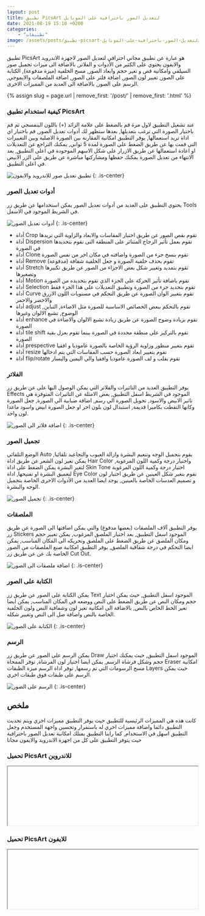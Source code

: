 ```yaml
---
layout: post
title: تطبيق PicsArt لتعديل الصور باحترافية على الموبايل
date: 2021-08-19 15:10 +0200
categories: 
    - "تطبيقات"
image: /assets/posts/تطبيق-picsart-لتعديل-الصور-باحترافية-على-الموبايل/thumbnail.webp
---
```


تطبيق PicsArt هو عبارة عن تطبيق مجاني احترافي لتعديل الصور لاجهزة الاندرويد والايفون يحتوي على الكثير من الأدوات و الفلاتر, بالاضافة الى ميزات تجميل صور السيلفي
وامكانية قص و تغير حجم وابعاد الصور, مسح الخلفية (ميزة مدفوعة), الكتابة على الصور, تغيير لون الصور, اضافة فلتر على الصور, اضافة الملصقات والايموجي, الرسم على الصور, بالاضافة الى العديد من المميزات الاخرى.

{% assign slug = page.url | remove_first: '/post/' | remove_first: '.html' %}

### كيفية استخدام تطبيق PicsArt

عند تشغيل التطبيق لاول مرة قم بالضغط على علامة الزائد (+) باللون البنفسجي ثم قم باختيار الصورة التي ترغب بتعديلها, بعدها ستظهر لك أدوات تعديل الصور, قم باختيار اي اداة تريد استعمالها, يوفر التطبيق امكانية المقارنة بين الصورة الاصلية وبين التغييرات التي قمت بها عن طريق الضغط على الصورة لمدة 5 ثواني, يمكنك التراجع عن التعديلات او اعادة استعمالها عن طريق الازرار على شكل الاسهم الموجودة في اعلى التطبيق, بعد الانتهاء من تعديل الصورة يمكنك حفظها ومشاركتها مباشرة عن طريق على الزر الابيض في اعلى التطبيق.

![تطبيق تعديل صور للاندرويد والايفون](/assets/posts/{{slug}}/intro.webp)
{: .is-center}

### أدوات تعديل الصور

يحتوي التطبيق على العديد من أدوات تعديل الصور يمكن استخدامها عن طريق زر Tools في الشريط الموجود في الاسفل.

![أدوات تعديل الصور](/assets/posts/{{slug}}/tools.webp)
{: .is-center}

- أداة Crop تقوم بقص الصور عن طريق اختيار المقاسات والابعاد والزاوية التي تريدها
- أداة Dispersion تقوم بعمل تأثير الزجاج المتناثر على المنطقة التى تقوم بتحديدها في الصورة
- أداة Clone تقوم بنسخ جزء من الصورة واضافته في مكان اخر من نفس الصورة
- أداة Remove (مدفوعة) تقوم بحذف خلفية الصورة و جعل الخلفية شفافة
- أداة Stretch تقوم بتمديد وتغيير شكل بعض الاجزاء من الصور عن طريق تكبيرها وتصغيرها
- أداة Motion تقوم باضافة تأثير الحركة على الجزء الذي تقوم بتحديده من الصورة
- أداة Selection تقوم بتحديد جزء من الصورة وتطبيق التعديلات على هذا الجزء فقط
- أداة Curve تقوم بتغيير الوان الصورة عن طريق التحكم في مستويات اللون الازرق والاخضر والاحمر
- أداة adjust تقوم بالتحكم ببعض الخصائص الاساسية للصورة مثل الاضاءة, التباين, الوضوح, تشبع الالوان وغيرها
- أداة enhance تقوم بزيادة وضوح الصورة عن طريق زيادة تشبع الالوان والاضاءة في الصورة
- أداة tile shift تقوم بالتركيز على منطقة محددة في الصورة بينما تقوم بعزل بقية الصورة 
- أداة prespective تقوم بتغيير منظور وزاوية الرؤية الخاصة بالصورة عاموديا و افقيا
- أداة resize تقوم بتغيير ابعاد الصورة حسب المقاسات التي يتم ادخالها
- أداة flip/rotate تقوم بقلب و لف الصورة عاموديا وافقيا والي اليمين واليسار

### الفلاتر

يوفر التطبيق العديد من التاثيرات والفلاتر التي يمكن الوصول اليها على عن طريق زر Effects الموجود في الشريط اسفل التطبيق, بعض الامثلة عن التاثيرات المتوفرة هي تاثير الابيض  والاسود, تحويل الصورة الي رسم, اضافة ضبابية الي الصورة, جعل الصورة وكانها التقطت بكاميرا قديمة, استبدال لون بلون اخر او جعل الصورة ابيض واسود ماعدا لون واحد.

![اضافة فلاتر الى الصور](/assets/posts/{{slug}}/fx.webp)
{: .is-center}

### تجميل الصور

الوضع التلقائي Auto يقوم بتجميل الوجه وتنعيم البشرة وازالة العيوب والتجاعيد تلقائيا, يمكن تغير لون الشعر عن طريق اداة Hair Color واختيار درجة وكمية اللون المرغوبة, لتغير البشرة يمكن الضغط على اداة Skin Tone اختيار درجة وكمية اللون المرغوبة لتغميق البشرة او تفتيحها, اداة Eye Color تقوم بتغير شكل العينين عن طريق اختيار لون و تصميم العدسات الخاصة بالعينين, يوجد ايضا العديد من الأدوات الاخرى الخاصة بتجميل الوجه والبشرة.

![تجميل الصور](/assets/posts/{{slug}}/beauty.webp)
{: .is-center}

### الملصقات

يوفر التطبيق آلاف الملصقات (بعضها مدفوع) والتي يمكن اضافتها الى الصورة عن طريق زر Stickers الموجود اسفل التطبيق, بعد اختيار الملصق المرغوب, يمكن تغيير حجم ومكان الملصق عن طريق الضغط على الملصق وتحريكه الى المكان المناسب, يمكن ايضا التحكم في درجة شفافية الملصق, يوفر التطبيق امكانية صنع الملصقات من الصور الخاصة بك عن عن طريق زر Cut Out.

![اضافة ملصقات الى الصور](/assets/posts/{{slug}}/stickers.webp)
{: .is-center}

### الكتابة على الصور

يمكن الكتابة على الصور عن طريق زر Text الموجود اسفل التطبيق, حيث يمكن اختيار حجم ومكان النص عن طريق الضغط على النص  ووضعه في المكان المناسب, يمكن ايضا تغير الخط الخاص بالنص, بالاضافة الى امكانية تغير لون وشفافية النص  ولون الخلفية الخاصة بالنص  واضافة ضل الى النص  وتغيير شكله.

![الكتابة على الصور](/assets/posts/{{slug}}/text.webp)
{: .is-center}

### الرسم

يمكن الرسم على الصور عن طريق زر Draw الموجود اسفل التطبيق, حيث يمكنك اختيار حجم وشكل فرشاة الرسم, يمكن ايضا اختيار لون الفرشاة, توفر الممحاة Eraser امكانية مسح الرسومات التي تم رسمها, توفر اداة الرسم ميزة الطبقات Layers حيث يمكن الرسم على طبقات فوق طبقات اخري.

![الرسم على الصور](/assets/posts/{{slug}}/draw.webp)
{: .is-center}

## ملخص

كانت هذه هي المميزات الرئيسية للتطبيق حيث يوفر التطبيق مميزات اخري ويتم تحديث التطبيق دائما واضافة مميزات اخري له باستمرار وتحسين واجهة المستخدم وجعل التطبيق اسهل في الاستخدام, كما راينا التطبيق يمتلك امكانية تعديل الصور باحترافية حيث يتوفر التطبيق على كل من اجهزة الاندرويد والايفون مجانا

### تحميل PicsArt للاندروين

<iframe data-src="https://hatenablog-parts.com/embed?url=https://play.google.com/store/apps/details?id=com.picsart.studio" width="500" height="155" sandbox="allow-popups allow-scripts" class="lozad is-full-width"></iframe>

### تحميل PicsArt للايفون

<iframe data-src="https://hatenablog-parts.com/embed?url=https://apps.apple.com/us/app/picsart-photo-video-editor/id587366035" width="500" height="155" sandbox="allow-popups allow-scripts" class="lozad is-full-width"></iframe>
